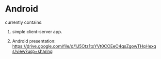 # Android
currently contains:

1. simple client-server app.

2. Android presentation: https://drive.google.com/file/d/1J5Otz1txYVt0COEeO4qsZgowTHqHexqs/view?usp=sharing






